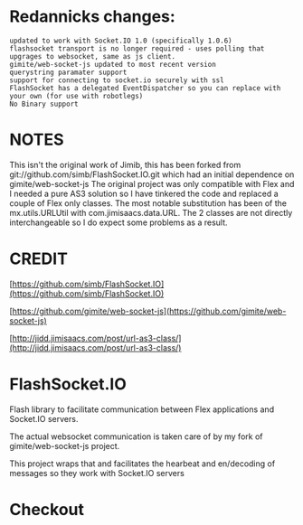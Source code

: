 
# Redannicks changes: 
	updated to work with Socket.IO 1.0 (specifically 1.0.6)
	flashsocket transport is no longer required - uses polling that upgrages to websocket, same as js client.
	gimite/web-socket-js updated to most recent version
	querystring paramater support
	support for connecting to socket.io securely with ssl
	FlashSocket has a delegated EventDispatcher so you can replace with your own (for use with robotlegs)
	No Binary support


# NOTES

This isn't the original work of Jimib, this has been forked from git://github.com/simb/FlashSocket.IO.git which had an initial dependence on gimite/web-socket-js
The original project was only compatible with Flex and I needed a pure AS3 solution so I have tinkered the code and replaced a couple of Flex only classes. The most notable substitution has been of the mx.utils.URLUtil with com.jimisaacs.data.URL. The 2 classes are not directly interchangeable so I do expect some problems as a result.

# CREDIT

[https://github.com/simb/FlashSocket.IO](https://github.com/simb/FlashSocket.IO)

[https://github.com/gimite/web-socket-js](https://github.com/gimite/web-socket-js)

[http://jidd.jimisaacs.com/post/url-as3-class/](http://jidd.jimisaacs.com/post/url-as3-class/)

# FlashSocket.IO

Flash library to facilitate communication between Flex applications and Socket.IO servers.

The actual websocket communication is taken care of by my fork of gimite/web-socket-js project.

This project wraps that and facilitates the hearbeat and en/decoding of messages so they work with Socket.IO servers

# Checkout

